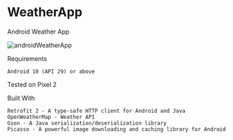 # WeatherApp
Android Weather App

![androidWeatherApp](https://user-images.githubusercontent.com/75526352/115254903-18b4c600-a12e-11eb-9ce9-1c6a27eae1b3.png)

Requirements

    Android 10 (API 29) or above

Tested on Pixel 2
    
Built With

    Retrofit 2 - A type-safe HTTP client for Android and Java
    OpenWeatherMap - Weather API
    Gson - A Java serialization/deserialization library 
    Picasso - A powerful image downloading and caching library for Android

